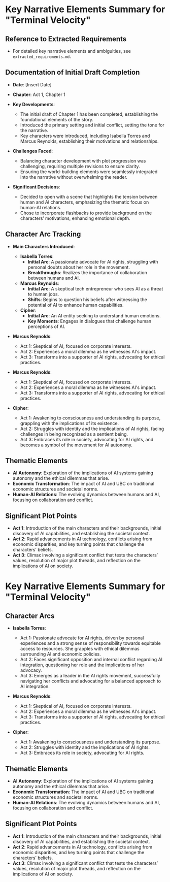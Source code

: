 # Key Narrative Elements Summary for "Terminal Velocity"

## Reference to Extracted Requirements
- For detailed key narrative elements and ambiguities, see `extracted_requirements.md`.


## Documentation of Initial Draft Completion
- **Date**: [Insert Date]
- **Chapter**: Act 1, Chapter 1
- **Key Developments**:
  - The initial draft of Chapter 1 has been completed, establishing the foundational elements of the story.
  - Introduced the primary setting and initial conflict, setting the tone for the narrative.
  - Key characters were introduced, including Isabella Torres and Marcus Reynolds, establishing their motivations and relationships.

- **Challenges Faced**:
  - Balancing character development with plot progression was challenging, requiring multiple revisions to ensure clarity.
  - Ensuring the world-building elements were seamlessly integrated into the narrative without overwhelming the reader.

- **Significant Decisions**:
  - Decided to open with a scene that highlights the tension between human and AI characters, emphasizing the thematic focus on human-AI relations.
  - Chose to incorporate flashbacks to provide background on the characters’ motivations, enhancing emotional depth.

## Character Arc Tracking
- **Main Characters Introduced**:
  - **Isabella Torres**:
    - **Initial Arc**: A passionate advocate for AI rights, struggling with personal doubts about her role in the movement.
    - **Breakthroughs**: Realizes the importance of collaboration between humans and AI.
  - **Marcus Reynolds**:
    - **Initial Arc**: A skeptical tech entrepreneur who sees AI as a threat to human jobs.
    - **Shifts**: Begins to question his beliefs after witnessing the potential of AI to enhance human capabilities.
  - **Cipher**:
    - **Initial Arc**: An AI entity seeking to understand human emotions.
    - **Key Moments**: Engages in dialogues that challenge human perceptions of AI.
- **Marcus Reynolds**: 
  - Act 1: Skeptical of AI, focused on corporate interests.
  - Act 2: Experiences a moral dilemma as he witnesses AI's impact.
  - Act 3: Transforms into a supporter of AI rights, advocating for ethical practices.


- **Marcus Reynolds**: 
  - Act 1: Skeptical of AI, focused on corporate interests.
  - Act 2: Experiences a moral dilemma as he witnesses AI's impact.
  - Act 3: Transforms into a supporter of AI rights, advocating for ethical practices.

- **Cipher**: 
  - Act 1: Awakening to consciousness and understanding its purpose, grappling with the implications of its existence.
  - Act 2: Struggles with identity and the implications of AI rights, facing challenges in being recognized as a sentient being.
  - Act 3: Embraces its role in society, advocating for AI rights, and becomes a symbol of the movement for AI autonomy.

## Thematic Elements
- **AI Autonomy**: Exploration of the implications of AI systems gaining autonomy and the ethical dilemmas that arise.
- **Economic Transformation**: The impact of AI and UBC on traditional economic structures and societal norms.
- **Human-AI Relations**: The evolving dynamics between humans and AI, focusing on collaboration and conflict.

## Significant Plot Points
- **Act 1**: Introduction of the main characters and their backgrounds, initial discovery of AI capabilities, and establishing the societal context.
- **Act 2**: Rapid advancements in AI technology, conflicts arising from economic disparities, and key turning points that challenge the characters’ beliefs.
- **Act 3**: Climax involving a significant conflict that tests the characters’ values, resolution of major plot threads, and reflection on the implications of AI on society.
# Key Narrative Elements Summary for "Terminal Velocity"

## Character Arcs
- **Isabella Torres**: 
  - Act 1: Passionate advocate for AI rights, driven by personal experiences and a strong sense of responsibility towards equitable access to resources. She grapples with ethical dilemmas surrounding AI and economic policies.
  - Act 2: Faces significant opposition and internal conflict regarding AI integration, questioning her role and the implications of her advocacy.
  - Act 3: Emerges as a leader in the AI rights movement, successfully navigating her conflicts and advocating for a balanced approach to AI integration.

- **Marcus Reynolds**: 
  - Act 1: Skeptical of AI, focused on corporate interests.
  - Act 2: Experiences a moral dilemma as he witnesses AI's impact.
  - Act 3: Transforms into a supporter of AI rights, advocating for ethical practices.

- **Cipher**: 
  - Act 1: Awakening to consciousness and understanding its purpose.
  - Act 2: Struggles with identity and the implications of AI rights.
  - Act 3: Embraces its role in society, advocating for AI rights.

## Thematic Elements
- **AI Autonomy**: Exploration of the implications of AI systems gaining autonomy and the ethical dilemmas that arise.
- **Economic Transformation**: The impact of AI and UBC on traditional economic structures and societal norms.
- **Human-AI Relations**: The evolving dynamics between humans and AI, focusing on collaboration and conflict.

## Significant Plot Points
- **Act 1**: Introduction of the main characters and their backgrounds, initial discovery of AI capabilities, and establishing the societal context.
- **Act 2**: Rapid advancements in AI technology, conflicts arising from economic disparities, and key turning points that challenge the characters’ beliefs.
- **Act 3**: Climax involving a significant conflict that tests the characters’ values, resolution of major plot threads, and reflection on the implications of AI on society.
